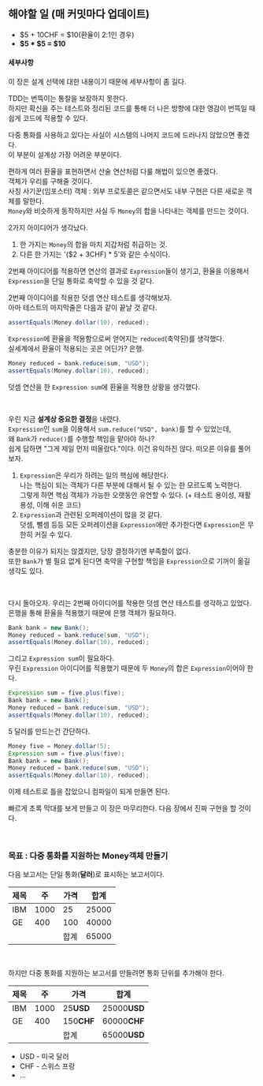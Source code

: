 ## 해야할 일 (매 커밋마다 업데이트)
* $5 + 10CHF = $10(환율이 2:1인 경우)
* **$5 * $5 = $10**

#### 세부사항
이 장은 설계 선택에 대한 내용이기 때문에 세부사항이 좀 길다.

TDD는 번뜩이는 통찰을 보장하지 못한다. <br>
하지만 확신을 주는 테스트와 정리된 코드를 통해 더 나은 방향에 대한 영감이 번뜩일 때 쉽게 코드에 적용할 수 있다.

다중 통화를 사용하고 있다는 사실이 시스템의 나머지 코드에 드러나지 않았으면 좋겠다. <br>
이 부분이 설계상 가장 어려운 부분이다.

편하게 여러 환율을 표현하면서 산술 연산처럼 다룰 해법이 있으면 좋겠다. <br>
객체가 우리를 구해줄 것이다. <br>
사칭 사기꾼(임포스터) 객체 : 외부 프로토콜은 같으면서도 내부 구현은 다른 새로운 객체를 말한다. <br>
`Money`와 비슷하게 동작하지만 사실 두 `Money`의 합을 나타내는 객체를 만드는 것이다. <br>

2가지 아이디어가 생각났다.

1. 한 가지는 `Money`의 합을 마치 지갑처럼 취급하는 것.
2. 다른 한 가지는 '($2 + 3CHF) * 5'와 같은 수식이다.

2번째 아이디어를 적용하면 연산의 결과로 `Expression`들이 생기고, 환율을 이용해서 `Expression`을 단일 통화로 축약할 수 있을 것 같다. <br>

2번째 아이디어를 적용한 덧셈 연산 테스트를 생각해보자.<br>
아마 테스트의 마지막줄은 다음과 같이 끝날 것 같다.
```java
assertEquals(Money.dollar(10), reduced);
```

`Expression`에 환율을 적용함으로써 얻어지는 `reduced`(축약된)를 생각했다. <br>
실세계에서 환율이 적용되는 곳은 어딘가? 은행.
```java
Money reduced = bank.reduce(sum, "USD");
assertEquals(Money.dollar(10), reduced);
```

덧셈 연산을 한 `Expression sum`에 환율을 적용한 상황을 생각했다.

<br>

우린 지금 **설계상 중요한 결정**을 내렸다. <br>
`Expression`인 `sum`을 이용해서 `sum.reduce("USD", bank)`를 할 수 있었는데, <br> 
왜 `Bank`가 `reduce()`를 수행할 책임을 맡아야 하나? <br>
쉽게 답하면 "그게 제일 먼저 떠올랐다."이다. 이건 유익하진 않다. 떠오른 이유를 풀어보자.

1. `Expression`은 우리가 하려는 일의 핵심에 해당한다. <br>
나는 핵심이 되는 객체가 다른 부분에 대해서 될 수 있는 한 모르도록 노력한다. <br>
그렇게 하면 핵심 객체가 가능한 오랫동안 유연할 수 있다. (+ 테스트 용이성, 재활용성, 이해 쉬운 코드)
2. `Expression`과 관련된 오퍼레이션이 많을 것 같다. <br>
덧셈, 뺄셈 등등 모든 오퍼레이션을 `Expression`에만 추가한다면 `Expression`은 무한히 커질 수 있다.

충분한 이유가 되지는 않겠지만, 당장 결정하기엔 부족함이 없다. <br>
또한 `Bank`가 별 필요 없게 된다면 축약을 구현할 책임을 `Expression`으로 기꺼이 옮길 생각도 있다.

<br>

다시 돌아오자. 우리는 2번째 아이디어를 적용한 덧셈 연산 테스트를 생각하고 있었다. <br>
은행을 통해 환율을 적용했기 때문에 은행 객체가 필요하다.
```java
Bank bank = new Bank();
Money reduced = bank.reduce(sum, "USD");
assertEquals(Money.dollar(10), reduced);
```

그리고 `Expression sum`이 필요하다. <br> 
우린 `Expression` 아이디어를 적용했기 때문에 두 `Money`의 합은 `Expression`이어야 한다.
```java
Expression sum = five.plus(five);
Bank bank = new Bank();
Money reduced = bank.reduce(sum, "USD");
assertEquals(Money.dollar(10), reduced);
```

5 달러를 만드는건 간단하다.
```java
Money five = Money.dollar(5);
Expression sum = five.plus(five);
Bank bank = new Bank();
Money reduced = bank.reduce(sum, "USD");
assertEquals(Money.dollar(10), reduced);
```

이제 테스트로 틀을 잡았으니 컴파일이 되게 만들면 된다.

빠르게 초록 막대를 보게 만들고 이 장은 마무리한다. 다음 장에서 진짜 구현을 할 것이다.

<br>

### 목표 : 다중 통화를 지원하는 Money객체 만들기
다음 보고서는 단일 통화(**달러**)로 표시하는 보고서이다.

| 제목   | 주   | 가격  | 합계    |
|------|-----|-----|-------|
| IBM  | 1000 | 25  | 25000 |
| GE   | 400 | 100 | 40000 |
|  |     | 합계  | 65000 |

<br>

하지만 다중 통화를 지원하는 보고서를 만들려면 통화 단위를 추가해야 한다.

| 제목   | 주   | 가격         | 합계           |
|------|-----|------------|--------------|
| IBM  | 1000 | 25**USD**  | 25000**USD** |
| GE   | 400 | 150**CHF** | 60000**CHF** |
|  |     | 합계         | 65000**USD** |

* USD - 미국 달러
* CHF - 스위스 프랑
* ...